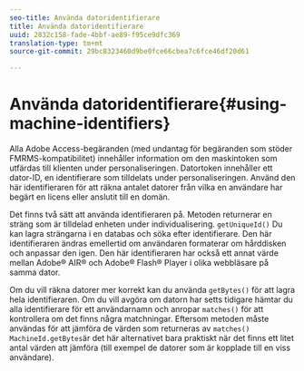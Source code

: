 ```yaml
---
seo-title: Använda datoridentifierare
title: Använda datoridentifierare
uuid: 2832c158-fade-4bbf-ae89-f95ce9dfc369
translation-type: tm+mt
source-git-commit: 29bc8323460d9be0fce66cbea7c6fce46df20d61

---
```



# Använda datoridentifierare{#using-machine-identifiers}

Alla Adobe Access-begäranden (med undantag för begäranden som stöder FMRMS-kompatibilitet) innehåller information om den maskintoken som utfärdas till klienten under personaliseringen. Datortoken innehåller ett dator-ID, en identifierare som tilldelats under personaliseringen. Använd den här identifieraren för att räkna antalet datorer från vilka en användare har begärt en licens eller anslutit till en domän.

Det finns två sätt att använda identifieraren på. Metoden returnerar en sträng som är tilldelad enheten under individualisering. `getUniqueId()` Du kan lagra strängarna i en databas och söka efter identifierare. Den här identifieraren ändras emellertid om användaren formaterar om hårddisken och anpassar den igen. Den här identifieraren har också ett annat värde mellan Adobe® AIR® och Adobe® Flash® Player i olika webbläsare på samma dator.

Om du vill räkna datorer mer korrekt kan du använda `getBytes()` för att lagra hela identifieraren. Om du vill avgöra om datorn har setts tidigare hämtar du alla identifierare för ett användarnamn och anropar `matches()` för att kontrollera om det finns några matchningar. Eftersom metoden måste användas för att jämföra de värden som returneras av `matches()` `MachineId.getBytes`är det här alternativet bara praktiskt när det finns ett litet antal värden att jämföra (till exempel de datorer som är kopplade till en viss användare).
